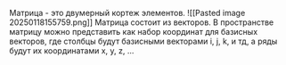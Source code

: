 Матрица  - это двумерный кортеж элементов.
![[Pasted image 20250118155759.png]]
Матрица состоит из векторов.
В пространстве матрицу можно представить как набор координат для базисных векторов, где столбцы будут базисными векторами i, j, k, и тд, а ряды будут их координатами x, y, z, ...